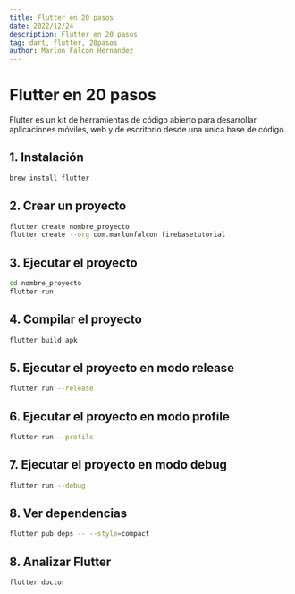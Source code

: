 ```yaml
---
title: Flutter en 20 pasos
date: 2022/12/24
description: Flutter en 20 pasos
tag: dart, flutter, 20pasos
author: Marlon Falcon Hernandez
---
```


# Flutter en 20 pasos

Flutter es un kit de herramientas de código abierto para desarrollar aplicaciones móviles, web y de escritorio desde una única base de código.

## 1. Instalación
```bash
brew install flutter
```

## 2. Crear un proyecto
```bash
flutter create nombre_proyecto
flutter create --org com.marlonfalcon firebasetutorial
```

## 3. Ejecutar el proyecto
```bash
cd nombre_proyecto
flutter run
```

## 4. Compilar el proyecto
```bash
flutter build apk
```

## 5. Ejecutar el proyecto en modo release
```bash
flutter run --release
```

## 6. Ejecutar el proyecto en modo profile
```bash
flutter run --profile
```

## 7. Ejecutar el proyecto en modo debug
```bash
flutter run --debug
```

## 8. Ver dependencias
```bash
flutter pub deps -- --style=compact
```

## 8. Analizar Flutter
```bash
flutter doctor
```


